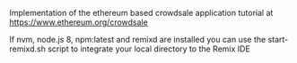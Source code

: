 Implementation of the ethereum based crowdsale application tutorial at https://www.ethereum.org/crowdsale

If nvm, node.js 8, npm:latest and remixd are installed you can use the start-remixd.sh script to integrate your local directory to the Remix IDE



